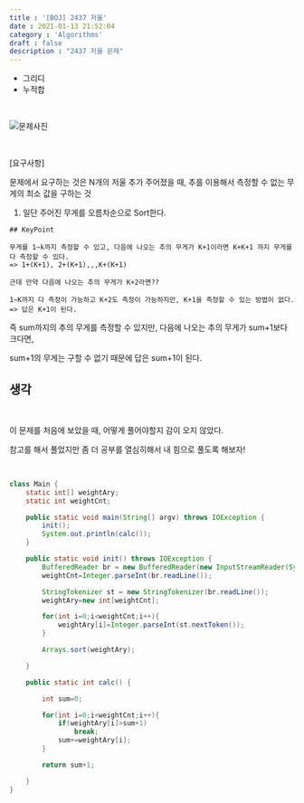 ```yaml
---
title : '[BOJ] 2437 저울'
date : 2021-01-13 21:52:04
category : 'Algorithms'
draft : false
description : "2437 저울 문제"
---
```


* 그리디
* 누적합

<br/>

![문제사진](https://user-images.githubusercontent.com/57346393/104455118-2cf69d80-55ea-11eb-873a-d6ed3766e2f1.png)

<br/>

[요구사항]

문제에서 요구하는 것은 N개의 저울 추가 주어졌을 때, 추를 이용해서 측정할 수 없는 무게의 최소 값을 구하는 것


1. 일단 주어진 무게를 오름차순으로 Sort한다.

 
```
## KeyPoint

무게를 1~k까지 측정할 수 있고, 다음에 나오는 추의 무게가 K+1이라면 K+K+1 까지 무게를 다 측정할 수 있다.
=> 1+(K+1), 2+(K+1),,,K+(K+1)

근데 만약 다음에 나오는 추의 무게가 K+2라면??

1~K까지 다 측정이 가능하고 K+2도 측정이 가능하지만, K+1을 측정할 수 있는 방법이 없다. => 답은 K+1이 된다.
```

즉 sum까지의 추의 무게를 측정할 수 있지만, 다음에 나오는 추의 무게가 sum+1보다 크다면, 

sum+1의 무게는 구할 수 없기 때문에 답은 sum+1이 된다.
<br/>

## 생각
<br/>

이 문제를 처음에 보았을 때, 어떻게 풀어야할지 감이 오지 않았다.

참고를 해서 풀었지만 좀 더 공부를 열심히해서 내 힘으로 풀도록 해보자!

<br/>


```java
class Main {
    static int[] weightAry;
    static int weightCnt;

    public static void main(String[] argv) throws IOException {
        init();
        System.out.println(calc());
    }

    public static void init() throws IOException {
        BufferedReader br = new BufferedReader(new InputStreamReader(System.in));
        weightCnt=Integer.parseInt(br.readLine());

        StringTokenizer st = new StringTokenizer(br.readLine());
        weightAry=new int[weightCnt];

        for(int i=0;i<weightCnt;i++){
            weightAry[i]=Integer.parseInt(st.nextToken());
        }

        Arrays.sort(weightAry);

    }

    public static int calc() {

        int sum=0;

        for(int i=0;i<weightCnt;i++){
            if(weightAry[i]>sum+1)
                break;
            sum+=weightAry[i];
        }

        return sum+1;

    }
}

```
